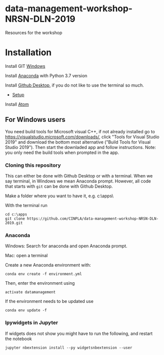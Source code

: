 # data-management-workshop-NRSN-DLN-2019
Resources for the workshop


# Installation
Install GIT [Windows](https://git-scm.com/downloads)

Install [Anaconda](https://www.anaconda.com/distribution/) with Python 3.7 version

Install [Github Desktop](https://desktop.github.com/), if you do not like to use the terminal so much.
 * [Setup](https://help.github.com/desktop/guides/getting-started-with-github-desktop/setting-up-github-desktop/)

Install [Atom](https://atom.io/)

## For Windows users
You need build tools for Microsoft visual C++, if not already installed go to
https://visualstudio.microsoft.com/downloads/, click "Tools for Visual Studio 2019"
and download the bottom most alternative ("Build Tools for Visual Studio 2019").
Then start the downladed app and follow instructions.
Note: you only need the build tools when prompted in the app.

### Cloning this repository
This can either be done with Github Desktop
or with a terminal. When we say terminal, in Windows we mean Anaconda prompt.
However, all code that starts with `git` can be done with Github Desktop.

Make a folder where you want to have it, e.g. c:\apps\

With the terminal run

~~~~~~~~~~~~~~~~~~~~~~~~~~~~~~~~~~~~~~~~~~~~~~~~~~~~~~~~~~~~~~~
cd c:\apps
git clone https://github.com/CINPLA/data-management-workshop-NRSN-DLN-2019.git
~~~~~~~~~~~~~~~~~~~~~~~~~~~~~~~~~~~~~~~~~~~~~~~~~~~~~~~~~~~~~~~

### Anaconda
Windows: Search for anaconda and open Anaconda prompt.

Mac: open a terminal

Create a new Anaconda environment with:

```
conda env create -f environment.yml
```

Then, enter the environment using

```
activate datamanagement
```

If the environment needs to be updated use
```
conda env update -f 
```
### Ipywidgets in Jupyter
If widgets does not show you might have to run the following, and restart the notebook

```
jupyter nbextension install --py widgetsnbextension --user
```

<!-- Install GIT [LFS](https://git-lfs.github.com/)

[Nice intro video to LFS](https://www.youtube.com/watch?v=uLR1RNqJ1Mw) -->
